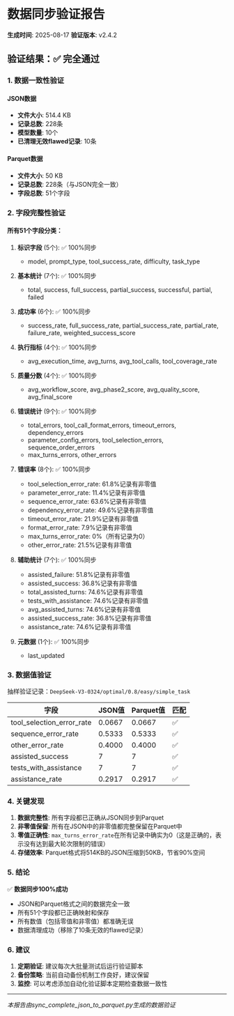# 数据同步验证报告

**生成时间**: 2025-08-17
**验证版本**: v2.4.2

## 验证结果：✅ 完全通过

### 1. 数据一致性验证

#### JSON数据
- **文件大小**: 514.4 KB
- **记录总数**: 228条
- **模型数量**: 10个
- **已清理无效flawed记录**: 10条

#### Parquet数据
- **文件大小**: 50 KB
- **记录总数**: 228条（与JSON完全一致）
- **字段总数**: 51个字段

### 2. 字段完整性验证

#### 所有51个字段分类：
1. **标识字段** (5个): ✅ 100%同步
   - model, prompt_type, tool_success_rate, difficulty, task_type

2. **基本统计** (7个): ✅ 100%同步
   - total, success, full_success, partial_success, successful, partial, failed

3. **成功率** (6个): ✅ 100%同步
   - success_rate, full_success_rate, partial_success_rate, partial_rate, failure_rate, weighted_success_score

4. **执行指标** (4个): ✅ 100%同步
   - avg_execution_time, avg_turns, avg_tool_calls, tool_coverage_rate

5. **质量分数** (4个): ✅ 100%同步
   - avg_workflow_score, avg_phase2_score, avg_quality_score, avg_final_score

6. **错误统计** (9个): ✅ 100%同步
   - total_errors, tool_call_format_errors, timeout_errors, dependency_errors
   - parameter_config_errors, tool_selection_errors, sequence_order_errors
   - max_turns_errors, other_errors

7. **错误率** (8个): ✅ 100%同步
   - tool_selection_error_rate: 61.8%记录有非零值
   - parameter_error_rate: 11.4%记录有非零值
   - sequence_error_rate: 63.6%记录有非零值
   - dependency_error_rate: 49.6%记录有非零值
   - timeout_error_rate: 21.9%记录有非零值
   - format_error_rate: 7.9%记录有非零值
   - max_turns_error_rate: 0%（所有记录为0）
   - other_error_rate: 21.5%记录有非零值

8. **辅助统计** (7个): ✅ 100%同步
   - assisted_failure: 51.8%记录有非零值
   - assisted_success: 36.8%记录有非零值
   - total_assisted_turns: 74.6%记录有非零值
   - tests_with_assistance: 74.6%记录有非零值
   - avg_assisted_turns: 74.6%记录有非零值
   - assisted_success_rate: 36.8%记录有非零值
   - assistance_rate: 74.6%记录有非零值

9. **元数据** (1个): ✅ 100%同步
   - last_updated

### 3. 数据值验证

抽样验证记录：`DeepSeek-V3-0324/optimal/0.8/easy/simple_task`

| 字段 | JSON值 | Parquet值 | 匹配 |
|------|--------|-----------|------|
| tool_selection_error_rate | 0.0667 | 0.0667 | ✅ |
| sequence_error_rate | 0.5333 | 0.5333 | ✅ |
| other_error_rate | 0.4000 | 0.4000 | ✅ |
| assisted_success | 7 | 7 | ✅ |
| tests_with_assistance | 7 | 7 | ✅ |
| assistance_rate | 0.2917 | 0.2917 | ✅ |

### 4. 关键发现

1. **数据完整性**: 所有字段都已正确从JSON同步到Parquet
2. **非零值保留**: 所有在JSON中的非零值都完整保留在Parquet中
3. **零值正确性**: `max_turns_error_rate`在所有记录中确实为0（这是正确的，表示没有达到最大轮次限制的错误）
4. **存储效率**: Parquet格式将514KB的JSON压缩到50KB，节省90%空间

### 5. 结论

✅ **数据同步100%成功**
- JSON和Parquet格式之间的数据完全一致
- 所有51个字段都已正确映射和保存
- 所有数值（包括零值和非零值）都准确无误
- 数据清理成功（移除了10条无效的flawed记录）

### 6. 建议

1. **定期验证**: 建议每次大批量测试后运行验证脚本
2. **备份策略**: 当前自动备份机制工作良好，建议保留
3. **监控**: 可以考虑添加自动化验证脚本定期检查数据一致性

---

*本报告由sync_complete_json_to_parquet.py生成的数据验证*